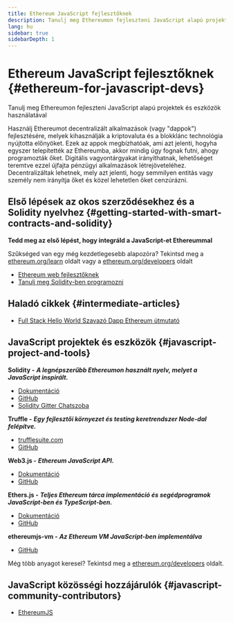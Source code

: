 ```yaml
---
title: Ethereum JavaScript fejlesztőknek
description: Tanulj meg Ethereumon fejleszteni JavaScript alapú projektek és eszközök használatával
lang: hu
sidebar: true
sidebarDepth: 1
---
```


# Ethereum JavaScript fejlesztőknek {#ethereum-for-javascript-devs}

<div class="featured">Tanulj meg Ethereumon fejleszteni JavaScript alapú projektek és eszközök használatával</div>

Használj Ethereumot decentralizált alkalmazások (vagy "dappok") fejlesztésére, melyek kihasználják a kriptovaluta és a blokklánc technológia nyújtotta előnyöket. Ezek az appok megbízhatóak, ami azt jelenti, hogyha egyszer telepítették az Ethereumba, akkor mindig úgy fognak futni, ahogy programozták őket. Digitális vagyontárgyakat irányíthatnak, lehetőséget teremtve ezzel újfajta pénzügyi alkalmazások létrejöveteléhez. Decentralizáltak lehetnek, mely azt jelenti, hogy semmilyen entitás vagy személy nem irányítja őket és közel lehetetlen őket cenzúrázni.

## Első lépések az okos szerződésekhez és a Solidity nyelvhez {#getting-started-with-smart-contracts-and-solidity}

**Tedd meg az első lépést, hogy integráld a JavaScript-et Ethereummal**

Szűkséged van egy még kezdetlegesebb alapozóra? Tekintsd meg a [ethereum.org/learn](/hu/learn/) oldalt vagy a [ethereum.org/developers](/hu/developers/) oldalt

- [Ethereum web fejlesztőknek](https://medium.com/@mvmurthy/ethereum-for-web-developers-890be23d1d0c)
- [Tanulj meg Solidity-ben programozni](https://cryptozombies.io/)

## Haladó cikkek {#intermediate-articles}

- [Full Stack Hello World Szavazó Dapp Ethereum útmutató](https://medium.com/@mvmurthy/full-stack-hello-world-voting-ethereum-dapp-tutorial-part-1-40d2d0d807c2)

## JavaScript projektek és eszközök {#javascript-project-and-tools}

**Solidity -** **_A legnépszerűbb Ethereumon használt nyelv, melyet a JavaScript inspirált._**

- [Dokumentáció](https://solidity.readthedocs.io)
- [GitHub](https://github.com/ethereum/solidity/)
- [Solidity Gitter Chatszoba](https://gitter.im/ethereum/solidity/)

**Truffle -** **_Egy fejlesztői környezet és testing keretrendszer Node-dal felépítve._**

- [trufflesuite.com](https://www.trufflesuite.com/)
- [GitHub](https://github.com/trufflesuite/truffle)

**Web3.js -** **_Ethereum JavaScript API._**

- [Dokumentáció](https://web3js.readthedocs.io/en/1.0/)
- [GitHub](https://github.com/ethereum/web3.js/)

**Ethers.js -** **_Teljes Ethereum tárca implementáció és segédprogramok JavaScript-ben és TypeScript-ben._**

- [Dokumentáció](https://docs.ethers.io/ethers.js/html/)
- [GitHub](https://github.com/ethers-io/ethers.js/)

**ethereumjs-vm -** **_Az Ethereum VM JavaScript-ben implementálva_**

- [GitHub](https://github.com/ethereumjs/ethereumjs-vm)

Még több anyagot keresel? Tekintsd meg a [ethereum.org/developers](/hu/developers/) oldalt.

## JavaScript közösségi hozzájárulók {#javascript-community-contributors}

- [EthereumJS](https://ethereumjs.github.io)
